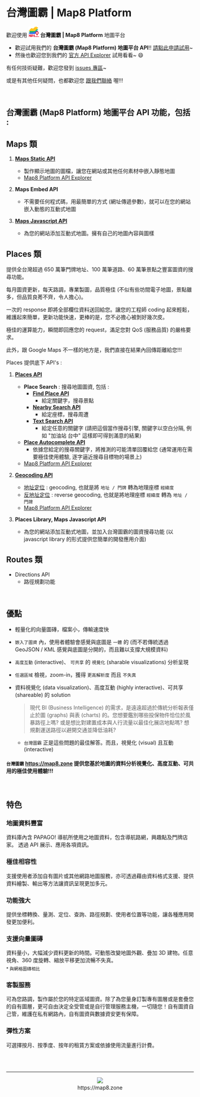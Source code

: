 # 台灣圖霸 | Map8 Platform
歡迎使用 **![](images/logo.png) 台灣圖霸 | Map8 Platform** 地圖平台

- 歡迎試用我們的 **台灣圖霸 (Map8 Platform) 地圖平台 API**!! [請點此申請試用](https://docs.google.com/forms/d/1BMN0cnmROBvtfU1JAxk-2sR9KcZdViHMNFtsyTR12l8)~
- 然後也歡迎您到我們的 [官方 API Explorer](https://www.map8.zone/api-explorer) 試用看看~ :smile:

有任何技術疑難，歡迎您發到 [issues 專區](/../../issues)~ 

或是有其他任何疑問，也都歡迎您 [跟我們聯絡](http://www.goyourlife.com/zh-TW/map-contact/) 喔!!!

<br/>

## 台灣圖霸 (Map8 Platform) 地圖平台 API 功能，包括 : 

## Maps 類
1. **[Maps Static API](./api/maps/static-api.md)**
    - 製作顯示地圖的圖檔，讓您在網站或其他任何素材中嵌入靜態地圖
    - [Map8 Platform API Explorer](https://www.map8.zone/api-explorer/#/%5BMaps%5D%20Static%20API)

2. **Maps Embed API**
    - 不需要任何程式碼，用最簡單的方式 (網址傳遞參數)，就可以在您的網站嵌入動態的互動式地圖

3. **[Maps Javascript API](https://www.map8.zone/vector/index)**
    - 為您的網站添加互動式地圖。擁有自己的地圖內容與圖樣


## Places 類
提供全台灣超過 650 萬筆門牌地址、100 萬筆道路、60 萬筆景點之豐富圖資的搜尋功能。

每月圖資更新，每天路調，專業製圖，品質極佳 (不似有些坊間電子地圖，景點雖多，但品質良莠不齊，令人擔心)。

一次的 response 即將全部欄位資料送回給您。讓您的工程師 coding 起來輕鬆，維護起來簡單，更新功能快速，更棒的是，您不必擔心被剝好幾次皮。

極佳的運算能力，瞬間即回應您的 request，滿足您對 QoS (服務品質) 的嚴格要求。

此外，跟 Google Maps 不一樣的地方是，我們直接在結果內回傳距離給您!!!

Places 提供底下 API's : 

1. **[Places API](./api/places/places-api.md)**
    - **Place Search** : 搜尋地圖圖資, 包括 : 
        - **[Find Place API](./api/places/places-api.md#find-place-api)**
            - 給定關鍵字，搜尋景點
        - **[Nearby Search API](./api/places/places-api.md#nearby-search-api)**
            - 給定座標，搜尋周遭
        - **[Text Search API](./api/places/places-api.md#text-search-api)**
            - 給定任意的關鍵字 (請把這個當作搜尋引擎, 關鍵字以空白分隔, 例如 "加油站 台中" 這樣即可得到滿意的結果)
    - **[Place Autocomplete API](./api/places/places-api.md#place-autocomplete-api)**
        - 依據您給定的搜尋關鍵字，將推測的可能清單回覆給您 (通常運用在需要極佳使用體驗, 逐字逼近搜尋目標物的場景上)
    - [Map8 Platform API Explorer](https://www.map8.zone/api-explorer/#/%5BPlaces%5D%20Find%20Place%20API)
    
2. **[Geocoding API](./api/places/geocoding-api.md)**
    - [地址定位](./api/places/geocoding-api.md#geocoding-api) : geocoding, 也就是將 `地址 / 門牌` 轉為地理座標 `經緯度` 
    - [反地址定位](./api/places/geocoding-api.md#reverse-geocoding-api) : reverse geocoding, 也就是將地理座標 `經緯度` 轉為 `地址 / 門牌`
    - [Map8 Platform API Explorer](https://www.map8.zone/api-explorer/#/%5BPlaces%5D%20Geocoding%20API)

3. **Places Library, Maps Javascript API**
    - 為您的網站添加互動式地圖，並加入台灣圖霸的圖資搜尋功能 (以 javascript library 的形式提供您簡單的開發應用介面)


## Routes 類
- Directions API
    - 路徑規劃功能

<br/>

## 優點
- 輕量化的向量圖磚，檔案小，傳輸速度快
- `嵌入了圖資` 內，使用者體驗會感覺與底圖是 `一體` 的 (而不若傳統透過 GeoJSON / KML 感覺與底圖是分開的，而且難以支撐大規模資料)
- `高度互動` (interactive)、 `可共享` 的 `視覺化` (sharable visualizations) 分析呈現
- `任選區域` 檢視，zoom-in，獲得 `更高解析度` 而且 `不失真`
- 資料視覺化 (data visualization)、高度互動 (highly interactive)、可共享 (shareable) 的 solution

    > 現代 BI (Business Intelligence) 的需求，是遠遠超過於傳統分析報表僅止於圖 (graphs) 與表 (charts) 的。您想要鑑別哪些投保物件恰位於風暴路徑上嗎? 或是想比對建置成本與人行流量以最佳化展店地點嗎? 想規劃運送路徑以避開交通並降低油耗? 
    - `台灣圖霸` 正是這些問題的最佳解答。而且，視覺化 (visual) 且互動 (interactive)

#### `台灣圖霸` https://map8.zone 提供您基於地圖的資料分析視覺化、高度互動、可共用的極佳使用體驗!!!

<br/>

## 特色
### 地圖資料豐富
資料庫內含 PAPAGO! 導航所使用之地圖資料，包含導航路網，興趣點及門牌店家。 透過 API 展示、應用各項資訊。

### 極佳相容性
支援使用者添加自有圖片或其他網路地圖服務，亦可透過藉由資料格式支援、提供資料繪製、輸出等方法讓資訊呈現更加多元。

### 功能強大
提供坐標轉換、量測、定位、查詢、路徑規劃、使用者位置等功能，讓各種應用開發更加便利。

### 支援向量圖磚
資料量小，大幅減少資料更新的時間。可動態改變地圖外觀、疊加 3D 建物。任意視角、360 度旋轉、縮放平移更加流暢不失真。
<br/><sub>* 與網格圖磚相比</sub>

### 客製服務
可為您路調，製作屬於您的特定區域圖資。除了為您量身訂製專有圖層或是套疊您的自有圖層，更可自由決定全受管或是自行管理服務主機，一切隨您！自有圖資自己管，維護在私有網路內，自有圖資與數據資安更有保障。

### 彈性方案
可選擇按月、按季度、按年的租賃方案或依據使用流量進行計費。

<br/><br/>

----

<p align="center">
<img src="https://raw.githubusercontent.com/GO-LiFE/map8/master/images/logo_96x96.png" /> <br/> https://map8.zone
</p>
